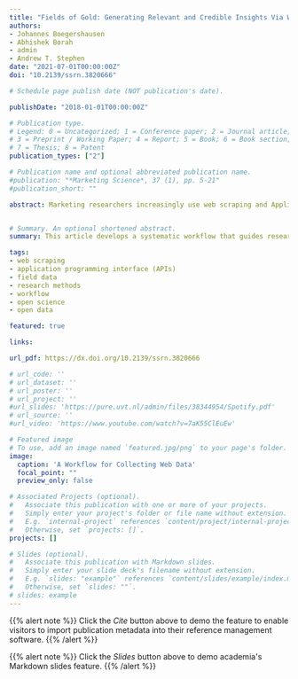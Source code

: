 ```yaml
---
title: "Fields of Gold: Generating Relevant and Credible Insights Via Web Scraping and APIs"
authors:
- Johannes Boegershausen
- Abhishek Borah
- admin
- Andrew T. Stephen
date: "2021-07-01T00:00:00Z"
doi: "10.2139/ssrn.3820666"

# Schedule page publish date (NOT publication's date).

publishDate: "2018-01-01T00:00:00Z"

# Publication type.
# Legend: 0 = Uncategorized; 1 = Conference paper; 2 = Journal article;
# 3 = Preprint / Working Paper; 4 = Report; 5 = Book; 6 = Book section;
# 7 = Thesis; 8 = Patent
publication_types: ["2"]

# Publication name and optional abbreviated publication name.
#publication: "*Marketing Science*, 37 (1), pp. 5-21"
#publication_short: ""

abstract: Marketing researchers increasingly use web scraping and Application Programming Interfaces (APIs) to collect publicly available data from the internet. While guidance on the technicalities of collecting web data are abundant, much of the design decisions involved in collecting web data have remained largely neglected and undiscussed. A lack of awareness and understanding of these design decisions, both among authors and reviewers, threatens the credibility of research findings based on web data. To address these issues, this article develops a systematic workflow that guides researchers across the different stages of collecting web data. Throughout, the authors discuss how various design decisions affect the relevance and credibility of research findings. The workflow is accompanied by a comprehensive review of the use of web data in marketing research, identifying common themes of how web data has enriched past work. Finally, the authors highlight promising avenues for how future work might leverage web data to address important marketing questions and disseminate research findings.


# Summary. An optional shortened abstract.
summary: This article develops a systematic workflow that guides researchers across the different stages of collecting web data by means of web scraping and Application Protocol Interfaces (APIs).

tags:
- web scraping
- application programming interface (APIs)
- field data
- research methods
- workflow
- open science
- open data

featured: true

links:

url_pdf: https://dx.doi.org/10.2139/ssrn.3820666

# url_code: ''
# url_dataset: ''
# url_poster: ''
# url_project: ''
#url_slides: 'https://pure.uvt.nl/admin/files/38344954/Spotify.pdf'
# url_source: ''
#url_video: 'https://www.youtube.com/watch?v=7aK55ClEuEw'

# Featured image
# To use, add an image named `featured.jpg/png` to your page's folder.
image:
  caption: 'A Workflow for Collecting Web Data'
  focal_point: ""
  preview_only: false

# Associated Projects (optional).
#   Associate this publication with one or more of your projects.
#   Simply enter your project's folder or file name without extension.
#   E.g. `internal-project` references `content/project/internal-project/index.md`.
#   Otherwise, set `projects: []`.
projects: []

# Slides (optional).
#   Associate this publication with Markdown slides.
#   Simply enter your slide deck's filename without extension.
#   E.g. `slides: "example"` references `content/slides/example/index.md`.
#   Otherwise, set `slides: ""`.
# slides: example
---
```


{{% alert note %}}
Click the *Cite* button above to demo the feature to enable visitors to import publication metadata into their reference management software.
{{% /alert %}}

{{% alert note %}}
Click the *Slides* button above to demo academia's Markdown slides feature.
{{% /alert %}}

<!-- Supplementary notes can be added here, including [code and math](https://sourcethemes.com/academic/docs/writing-markdown-latex/). -->

